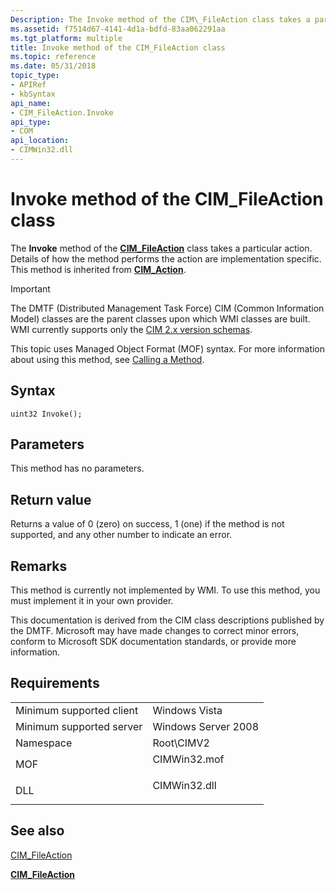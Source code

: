 ```yaml
---
Description: The Invoke method of the CIM\_FileAction class takes a particular action. Details of how the method performs the action are implementation specific. This method is inherited from CIM\_Action.
ms.assetid: f7514d67-4141-4d1a-bdfd-83aa062291aa
ms.tgt_platform: multiple
title: Invoke method of the CIM_FileAction class
ms.topic: reference
ms.date: 05/31/2018
topic_type: 
- APIRef
- kbSyntax
api_name: 
- CIM_FileAction.Invoke
api_type: 
- COM
api_location: 
- CIMWin32.dll
---
```


# Invoke method of the CIM\_FileAction class

The **Invoke** method of the [**CIM\_FileAction**](cim-fileaction.md) class takes a particular action. Details of how the method performs the action are implementation specific. This method is inherited from [**CIM\_Action**](cim-action.md).

> [!IMPORTANT]
> The DMTF (Distributed Management Task Force) CIM (Common Information Model) classes are the parent classes upon which WMI classes are built. WMI currently supports only the [CIM 2.x version schemas](https://dmtf.org/standards/cim/schemas).

 

This topic uses Managed Object Format (MOF) syntax. For more information about using this method, see [Calling a Method](https://docs.microsoft.com/windows/desktop/WmiSdk/calling-a-method).

## Syntax


```mof
uint32 Invoke();
```



## Parameters

This method has no parameters.

## Return value

Returns a value of 0 (zero) on success, 1 (one) if the method is not supported, and any other number to indicate an error.

## Remarks

This method is currently not implemented by WMI. To use this method, you must implement it in your own provider.

This documentation is derived from the CIM class descriptions published by the DMTF. Microsoft may have made changes to correct minor errors, conform to Microsoft SDK documentation standards, or provide more information.

## Requirements



|                                     |                                                                                         |
|-------------------------------------|-----------------------------------------------------------------------------------------|
| Minimum supported client<br/> | Windows Vista<br/>                                                                |
| Minimum supported server<br/> | Windows Server 2008<br/>                                                          |
| Namespace<br/>                | Root\\CIMV2<br/>                                                                  |
| MOF<br/>                      | <dl> <dt>CIMWin32.mof</dt> </dl> |
| DLL<br/>                      | <dl> <dt>CIMWin32.dll</dt> </dl> |



## See also

<dl> <dt>

[CIM\_FileAction](invoke-method-in-class-cim-fileaction.md)
</dt> <dt>

[**CIM\_FileAction**](cim-fileaction.md)
</dt> </dl>

 

 




